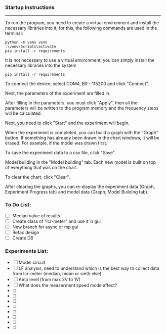 ### <b>Startup instructions</b>
___
To run the program, you need to create a virtual environment and install the necessary libraries into it; for this, the following commands are used in the terminal:
```
python -m venv venv
.\venv\Scripts\activate
pip install -r requirements
```
It is not necessary to use a virtual environment, you can simply install the necessary libraries into the system

```
pip install -r requirements
```

To connect the device, select COM4, BR - 115200 and click "Connect".

Next, the parameters of the experiment are filled in.

After filling in the parameters, you must click "Apply", then all the parameters will be written to the program memory and the frequency steps will be calculated.

Next, you need to click "Start" and the experiment will begin.

When the experiment is completed, you can build a graph with the "Graph" button. If something has already been drawn in the chart windows, it will be erased. For example, if the model was drawn first.

To save the experiment data to a csv file, click "Save".

Model building in the "Model building" tab. Each new model is built on top of everything that was on the chart.

To clear the chart, click "Clear".

After clearing the graphs, you can re-display the experiment data (Graph, Experiment Progress tab) and model data (Graph, Model Building tab).

### To Do List:

- [ ] Median value of results
- [ ] Create class of "lcr-meter" and use it in gui
- [ ] New branch for async or mp gui
- [ ] Refac design
- [ ] Create DB

### Experiments List:

- [ ] Model circuit 
- [ ] LF analysis, need to understand which is the best way to collect data from lcr-meter (median, mean or smth else)
- [ ] Amp level (from max 2V to 1V)
- [ ] What does the measerment speed mode affect?
- [ ]
- [ ]
- [ ]
- [ ]
- [ ]
- [ ]
- [ ]
- [ ]